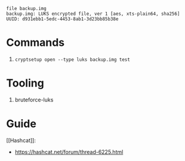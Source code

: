 
```
file backup.img 
backup.img: LUKS encrypted file, ver 1 [aes, xts-plain64, sha256] UUID: d931ebb1-5edc-4453-8ab1-3d23bb85b38e
```
# Commands

1. `cryptsetup open --type luks backup.img test` 

# Tooling 

1. bruteforce-luks

# Guide

[[Hashcat]]:
* https://hashcat.net/forum/thread-6225.html